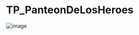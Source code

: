 # TP_PanteonDeLosHeroes
![image](https://github.com/amandamaduro/TP_PanteonDeLosHeroes/assets/70351967/02dbc9c3-be0d-4ea2-8553-04d03743ffe2)
